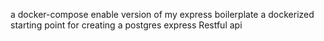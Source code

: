 a docker-compose enable version of my express boilerplate 
a dockerized starting point for creating a postgres express Restful api 